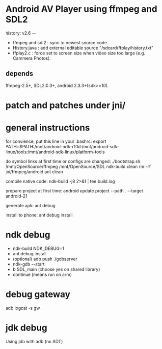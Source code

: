 # Android AV Player using ffmpeg and SDL2

history:
v2.6 -- 
 * ffmpeg and sdl2 : sync to newest source code.
 * History.java : add external editable source "/sdcard/ffplay/history.txt"
 * ffplay2.c : force set to screen size when video size too large (e.g. Cammera Photos).

## depends
ffmpeg-2.5+, SDL2.0.3+, android 2.3.3+(sdk>=10).

# patch and patches under jni/

# general instructions
for convience, put this line in your .bashrc:
export PATH=$PATH:/mnt/android-ndk-r10d:/mnt/android-sdk-linux/tools:/mnt/android-sdk-linux/platform-tools

do symbol links at first time or configs are changed:
./bootstrap.sh /mnt/OpenSource/ffmpeg /mnt/OpenSource/SDL
ndk-build clean
rm -rf jni/ffmpeg/android
ant clean

compile native code:
ndk-build -j8 2>&1 | tee build.log

prepare project at first time:
android update project --path . --target android-21

generate apk:
ant debug

install to phone:
ant debug install

# ndk debug
* ndk-build NDK_DEBUG=1
* ant debug install
* (optional) adb push ./gdbserver
* ndk-gdb --start
* b SDL_main (choose yes on shared library)
* continue (means run on arm)

# debug gateway
adb logcat -s gw

# jdk debug
Using jdb with adb (no ADT)
